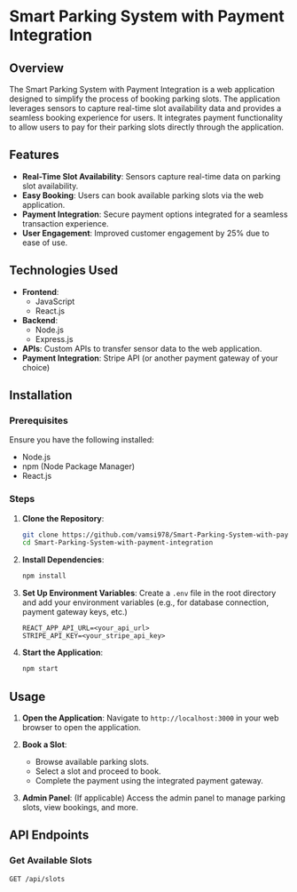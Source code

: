 # Smart Parking System with Payment Integration

## Overview

The Smart Parking System with Payment Integration is a web application designed to simplify the process of booking parking slots. The application leverages sensors to capture real-time slot availability data and provides a seamless booking experience for users. It integrates payment functionality to allow users to pay for their parking slots directly through the application.

## Features

- **Real-Time Slot Availability**: Sensors capture real-time data on parking slot availability.
- **Easy Booking**: Users can book available parking slots via the web application.
- **Payment Integration**: Secure payment options integrated for a seamless transaction experience.
- **User Engagement**: Improved customer engagement by 25% due to ease of use.

## Technologies Used

- **Frontend**: 
  - JavaScript
  - React.js
- **Backend**: 
  - Node.js
  - Express.js
- **APIs**: Custom APIs to transfer sensor data to the web application.
- **Payment Integration**: Stripe API (or another payment gateway of your choice)

## Installation

### Prerequisites

Ensure you have the following installed:
- Node.js
- npm (Node Package Manager)
- React.js

### Steps

1. **Clone the Repository**:
    ```sh
    git clone https://github.com/vamsi978/Smart-Parking-System-with-payment-integration.git
    cd Smart-Parking-System-with-payment-integration
    ```

2. **Install Dependencies**:
    ```sh
    npm install
    ```

3. **Set Up Environment Variables**:
    Create a `.env` file in the root directory and add your environment variables (e.g., for database connection, payment gateway keys, etc.)
    ```env
    REACT_APP_API_URL=<your_api_url>
    STRIPE_API_KEY=<your_stripe_api_key>
    ```

4. **Start the Application**:
    ```sh
    npm start
    ```

## Usage

1. **Open the Application**:
    Navigate to `http://localhost:3000` in your web browser to open the application.

2. **Book a Slot**:
    - Browse available parking slots.
    - Select a slot and proceed to book.
    - Complete the payment using the integrated payment gateway.

3. **Admin Panel**:
    (If applicable) Access the admin panel to manage parking slots, view bookings, and more.

## API Endpoints

### Get Available Slots
```http
GET /api/slots

